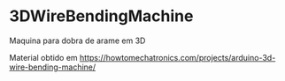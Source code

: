 # 3DWireBendingMachine
Maquina para dobra de arame em 3D

Material obtido em https://howtomechatronics.com/projects/arduino-3d-wire-bending-machine/
